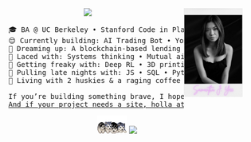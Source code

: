 <div align="center">
<img src="https://raw.githubusercontent.com/samanthajyee/samanthajyee/main/found-polaroid.png" width="23.5%" align="right" />
<img src="https://readme-typing-svg.demolab.com?font=Inconsolata&weight=500&size=40&duration=4000&pause=300&color=e0acea&center=true&vCenter=true&multiline=true&repeat=false&random=false&width=1000&height=140&lines=Oh%2C+hi!+Let%E2%80%99s+skip+the+small+talk%2C+shall+we%3F;I%E2%80%99m+Sam%2C+a+self-taught+programmer+%E2%9C%BD" width="70%" />
<pre>
    🎓 BA @ UC Berkeley • Stanford Code in Place 2024 • UN ECOSOC Delegate
    😌 Currently building: AI Trading Bot • Youth Baseball App • NFC Jewelry
    💫 Dreaming up: A blockchain-based lending platform for women+ of color
    🧵 Laced with: Systems thinking • Mutual aid • Community care • GTM strategy
    🫦 Getting freaky with: Deep RL • 3D printing • Ethereum • Smart contracts
    🌙 Pulling late nights with: JS • SQL • Python • Solidity • Flutter • VSCode
    🐺 Living with 2 huskies & a raging coffee addiction (I do not sleep lol)<br>
    If you’re building something brave, I hope you don’t do it alone.
    <a href="https://samanthajyee.webflow.io">And if your project needs a site, holla at me over here.</a>
</pre>
<img src="https://raw.githubusercontent.com/samanthajyee/samanthajyee/refs/heads/main/husky-fur.gif" width="60" />
<img src="https://komarev.com/ghpvc/?username=samanthajyee&color=e0acea" />
</div>
